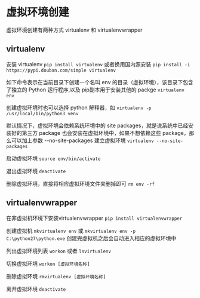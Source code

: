 # 虚拟环境创建

虚拟环境创建有两种方式 virtualenv 和 virtualenvwrapper

## virtualenv

安装 virtualenv
`pip install virtualenv`
或者换用国内源安装
`pip install -i https://pypi.douban.com/simple virtualenv`

如下命令表示在当前目录下创建一个名叫 env 的目录（虚拟环境），该目录下包含了独立的 Python 运行程序,以及 pip副本用于安装其他的 packge
`virtualenv env`

创建虚拟环境时也可以选择 python 解释器，如
`virtualenv -p /usr/local/bin/python3 venv`

默认情况下，虚拟环境会依赖系统环境中的 site packages，就是说系统中已经安装好的第三方 package 也会安装在虚拟环境中，如果不想依赖这些 package，那么可以加上参数 --no-site-packages 建立虚拟环境
`virtualenv --no-site-packages`

启动虚拟环境
`source env/bin/activate`

退出虚拟环境
`deactivate`

删除虚拟环境，直接将相应虚拟环境文件夹删掉即可
`rm env -rf`

## virtualenvwrapper

在非虚拟机环境下安装virtualenvwrapper
`pip install virtualenvwrapper`

创建虚拟机
`mkvirtualenv env`
或
`mkvirtualenv env -p C:\python27\python.exe`
创建完虚拟机之后会自动进入相应的虚拟环境中

列出虚拟环境列表
`workon` 或者 `lsvirtualenv`

切换虚拟环境
`workon [虚拟环境名称]`

删除虚拟环境
`rmvirtualenv [虚拟环境名称]`

离开虚拟环境
`deactivate`
